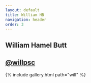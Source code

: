 ```yaml
---
layout: default
title: William HB
navigation: header
order: 3
---
```


<section class="hero is-page is-dark is-bold">
  <div class="hero-body">
    <div class="container has-text-centered">
      <h1 class="title">William Hamel Butt</h1>
      <h2 class="subtitle">
        <a href="https://www.instagram.com/willpsc">
          <i class="fab fa-lg fa-instagram instagram-color"></i> @willpsc
        </a>
      </h2>
    </div>
  </div>
</section>
{% include gallery.html path="will" %}
